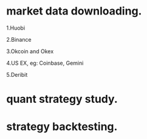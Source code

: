 # market data downloading.

1.Huobi

2.Binance

3.Okcoin and Okex

4.US EX, eg: Coinbase, Gemini

5.Deribit

# quant strategy study.

# strategy backtesting.

